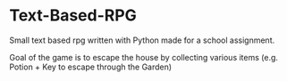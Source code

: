 # Text-Based-RPG
Small text based rpg written with Python made for a school assignment.

Goal of the game is to escape the house by collecting various items (e.g. Potion + Key to escape through the Garden)
